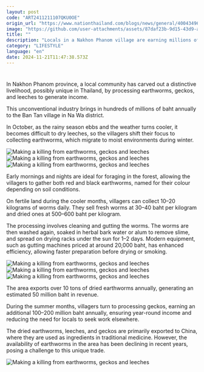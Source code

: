 ```yaml
---
layout: post
code: "ART2411211107QKU0OE"
origin_url: "https://www.nationthailand.com/blogs/news/general/40043496"
image: "https://github.com/user-attachments/assets/87daf23b-9d15-43d9-a9df-a4f2fad7aad8"
title: ""
description: "Locals in a Nakhon Phanom village are earning millions of baht in revenue from a unique trade"
category: "LIFESTYLE"
language: "en"
date: 2024-11-21T11:47:38.573Z
---
```


# 









In Nakhon Phanom province, a local community has carved out a distinctive livelihood, possibly unique in Thailand, by processing earthworms, geckos, and leeches to generate income.

This unconventional industry brings in hundreds of millions of baht annually to the Ban Tan village in Na Wa district.

In October, as the rainy season ebbs and the weather turns cooler, it becomes difficult to dry leeches, so the villagers shift their focus to collecting earthworms, which migrate to moist environments during winter.

   ![Making a killing from earthworms, geckos and leeches](https://github.com/user-attachments/assets/f0466c17-0ff2-4e3d-a271-08c825189219)  ![Making a killing from earthworms, geckos and leeches](https://media.nationthailand.com/uploads/images/contents/w1024/2024/11/Q7ePQPN5Jw8SEcrhdJkk.webp?x-image-process=style/lg-webp)   ![Making a killing from earthworms, geckos and leeches](https://github.com/user-attachments/assets/e9989d5d-f518-40b0-bce5-1d34a6353b6e)

Early mornings and nights are ideal for foraging in the forest, allowing the villagers to gather both red and black earthworms, named for their colour depending on soil conditions.

On fertile land during the cooler months, villagers can collect 10–20 kilograms of worms daily. They sell fresh worms at 30–40 baht per kilogram and dried ones at 500–600 baht per kilogram.

The processing involves cleaning and gutting the worms. The worms are then washed again, soaked in herbal bark water or alum to remove slime, and spread on drying racks under the sun for 1–2 days. Modern equipment, such as gutting machines priced at around 20,000 baht, has enhanced efficiency, allowing faster preparation before drying or smoking.

   ![Making a killing from earthworms, geckos and leeches](https://github.com/user-attachments/assets/2e42ca00-b12b-45b1-a529-eba7a7b6b8e3)  ![Making a killing from earthworms, geckos and leeches](https://media.nationthailand.com/uploads/images/contents/w1024/2024/11/W3f8Ezq5IHZqYD0aowwy.webp?x-image-process=style/lg-webp)   ![Making a killing from earthworms, geckos and leeches](https://github.com/user-attachments/assets/d5b7e29d-a8a5-4ff4-9221-b5af7f8caccb)

The area exports over 10 tons of dried earthworms annually, generating an estimated 50 million baht in revenue.

During the summer months, villagers turn to processing geckos, earning an additional 100–200 million baht annually, ensuring year-round income and reducing the need for locals to seek work elsewhere.

The dried earthworms, leeches, and geckos are primarily exported to China, where they are used as ingredients in traditional medicine. However, the availability of earthworms in the area has been declining in recent years, posing a challenge to this unique trade.

  ![Making a killing from earthworms, geckos and leeches](https://github.com/user-attachments/assets/157c715a-a0f3-42cc-bfd4-2409b3a7f87e)